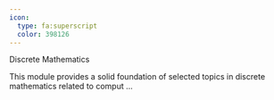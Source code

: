 ```yaml
---
icon:
  type: fa:superscript
  color: 398126
---
```


Discrete Mathematics

This module provides a solid foundation of selected topics in discrete mathematics related to comput ... 
